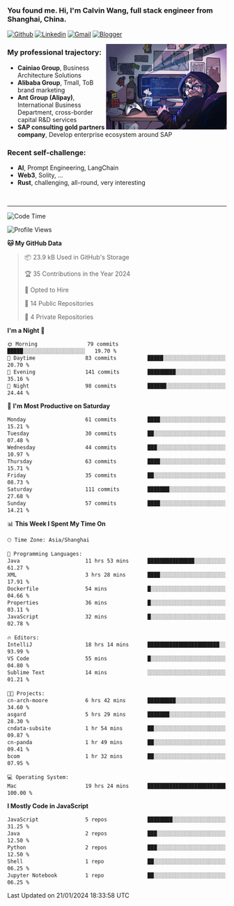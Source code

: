 <!-- Greeting -->
### You found me. Hi, I'm Calvin Wang, full stack engineer from Shanghai, China.

[![Github](https://img.shields.io/badge/-Github-000?style=flat&logo=Github&logoColor=white)](https://github.com/wangjunneil)
[![Linkedin](https://img.shields.io/badge/-LinkedIn-blue?style=flat&logo=Linkedin&logoColor=white)](https://www.linkedin.com/in/wangjunneil/)
[![Gmail](https://img.shields.io/badge/-Gmail-c14438?style=flat&logo=Gmail&logoColor=white)](mailto:wangjunneil@gmail.com)
[![Blogger](https://img.shields.io/badge/-Blogger-gray?style=flat&logo=Blogger&logoColor=white)](https://www.wangjun.dev)

<!--Introduction -->

<img align="right" alt="img" src="https://raw.githubusercontent.com/wangjunneil/wangjunneil/main/imgs/cover_image.png" width="55%" height="auto" />

### My professional trajectory: 
- **Cainiao Group**, Business Architecture Solutions
- **Alibaba Group**, Tmall, ToB brand marketing
- **Ant Group (Alipay)**, International Business Department, cross-border capital R&D services
- **SAP consulting gold partners company**, Develop enterprise ecosystem around SAP
### Recent self-challenge:
- **AI**, Prompt Engineering, LangChain
- **Web3**, Solity, ...
- **Rust**, challenging, all-round, very interesting

<br/>

---
<!-- Your badges -->

<!--START_SECTION:waka-->
![Code Time](http://img.shields.io/badge/Code%20Time-79%20hrs%2056%20mins-blue)

![Profile Views](http://img.shields.io/badge/Profile%20Views-0-blue)

**🐱 My GitHub Data** 

> 📦 23.9 kB Used in GitHub's Storage 
 > 
> 🏆 35 Contributions in the Year 2024
 > 
> 💼 Opted to Hire
 > 
> 📜 14 Public Repositories 
 > 
> 🔑 4 Private Repositories 
 > 
**I'm a Night 🦉** 

```text
🌞 Morning                79 commits          █████░░░░░░░░░░░░░░░░░░░░   19.70 % 
🌆 Daytime                83 commits          █████░░░░░░░░░░░░░░░░░░░░   20.70 % 
🌃 Evening                141 commits         █████████░░░░░░░░░░░░░░░░   35.16 % 
🌙 Night                  98 commits          ██████░░░░░░░░░░░░░░░░░░░   24.44 % 
```
📅 **I'm Most Productive on Saturday** 

```text
Monday                   61 commits          ████░░░░░░░░░░░░░░░░░░░░░   15.21 % 
Tuesday                  30 commits          ██░░░░░░░░░░░░░░░░░░░░░░░   07.48 % 
Wednesday                44 commits          ███░░░░░░░░░░░░░░░░░░░░░░   10.97 % 
Thursday                 63 commits          ████░░░░░░░░░░░░░░░░░░░░░   15.71 % 
Friday                   35 commits          ██░░░░░░░░░░░░░░░░░░░░░░░   08.73 % 
Saturday                 111 commits         ███████░░░░░░░░░░░░░░░░░░   27.68 % 
Sunday                   57 commits          ████░░░░░░░░░░░░░░░░░░░░░   14.21 % 
```


📊 **This Week I Spent My Time On** 

```text
🕑︎ Time Zone: Asia/Shanghai

💬 Programming Languages: 
Java                     11 hrs 53 mins      ███████████████░░░░░░░░░░   61.27 % 
XML                      3 hrs 28 mins       ████░░░░░░░░░░░░░░░░░░░░░   17.91 % 
Dockerfile               54 mins             █░░░░░░░░░░░░░░░░░░░░░░░░   04.66 % 
Properties               36 mins             █░░░░░░░░░░░░░░░░░░░░░░░░   03.11 % 
JavaScript               32 mins             █░░░░░░░░░░░░░░░░░░░░░░░░   02.78 % 

🔥 Editors: 
IntelliJ                 18 hrs 14 mins      ███████████████████████░░   93.99 % 
VS Code                  55 mins             █░░░░░░░░░░░░░░░░░░░░░░░░   04.80 % 
Sublime Text             14 mins             ░░░░░░░░░░░░░░░░░░░░░░░░░   01.21 % 

🐱‍💻 Projects: 
cn-arch-moore            6 hrs 42 mins       █████████░░░░░░░░░░░░░░░░   34.60 % 
asgard                   5 hrs 29 mins       ███████░░░░░░░░░░░░░░░░░░   28.30 % 
cndata-subsite           1 hr 54 mins        ██░░░░░░░░░░░░░░░░░░░░░░░   09.87 % 
cn-panda                 1 hr 49 mins        ██░░░░░░░░░░░░░░░░░░░░░░░   09.41 % 
bcom                     1 hr 32 mins        ██░░░░░░░░░░░░░░░░░░░░░░░   07.95 % 

💻 Operating System: 
Mac                      19 hrs 24 mins      █████████████████████████   100.00 % 
```

**I Mostly Code in JavaScript** 

```text
JavaScript               5 repos             ████████░░░░░░░░░░░░░░░░░   31.25 % 
Java                     2 repos             ███░░░░░░░░░░░░░░░░░░░░░░   12.50 % 
Python                   2 repos             ███░░░░░░░░░░░░░░░░░░░░░░   12.50 % 
Shell                    1 repo              ██░░░░░░░░░░░░░░░░░░░░░░░   06.25 % 
Jupyter Notebook         1 repo              ██░░░░░░░░░░░░░░░░░░░░░░░   06.25 % 
```




 Last Updated on 21/01/2024 18:33:58 UTC
<!--END_SECTION:waka-->
